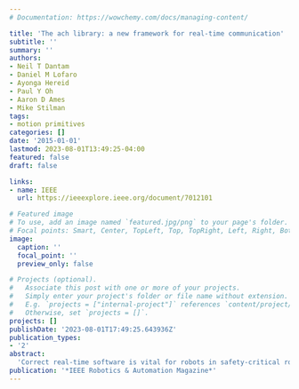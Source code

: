 ```yaml
---
# Documentation: https://wowchemy.com/docs/managing-content/

title: 'The ach library: a new framework for real-time communication'
subtitle: ''
summary: ''
authors:
- Neil T Dantam
- Daniel M Lofaro
- Ayonga Hereid
- Paul Y Oh
- Aaron D Ames
- Mike Stilman
tags: 
- motion primitives
categories: []
date: '2015-01-01'
lastmod: 2023-08-01T13:49:25-04:00
featured: false
draft: false

links:
- name: IEEE
  url: https://ieeexplore.ieee.org/document/7012101

# Featured image
# To use, add an image named `featured.jpg/png` to your page's folder.
# Focal points: Smart, Center, TopLeft, Top, TopRight, Left, Right, BottomLeft, Bottom, BottomRight.
image:
  caption: ''
  focal_point: ''
  preview_only: false

# Projects (optional).
#   Associate this post with one or more of your projects.
#   Simply enter your project's folder or file name without extension.
#   E.g. `projects = ["internal-project"]` references `content/project/deep-learning/index.md`.
#   Otherwise, set `projects = []`.
projects: []
publishDate: '2023-08-01T17:49:25.643936Z'
publication_types:
- '2'
abstract: 
  'Correct real-time software is vital for robots in safety-critical roles such as service and disaster response. These systems depend on software for locomotion, navigation, manipulation, and even seemingly innocuous tasks such as safely regulating battery voltage. A multiprocess software design increases robustness by isolating errors to a single process, allowing the rest of the system to continue operation. This approach also assists with modularity and concurrency. For real-time tasks, such as dynamic balance and force control of manipulators, it is critical to communicate the latest data sample with minimum latency. There are many communication approaches intended for both general-purpose and real-time needs [9], [13], [15], [17], [19]. Typical methods focus on reliable communication or network transparency and accept a tradeoff of increased message latency or the potential to discard newer data. By focusing instead on the specific case of real-time communication on a single host, we reduce communication latency and guarantee access to the latest sample. We present a new interprocess communication (IPC) library, Ach which addresses this need, and discuss its application for real-time multiprocess control on three humanoid robots (Figure 1). (Ach is available at http://www.golems.org/projects/ach.html. The name Ach comes from the common abbreviation for the motor neurotransmitter Acetylcholine and the computer networking term ACK.)'
publication: '*IEEE Robotics & Automation Magazine*'
---
```

